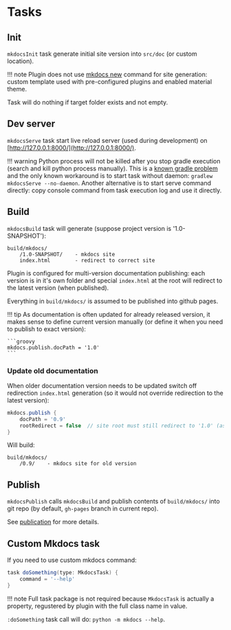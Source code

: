 # Tasks

## Init

`mkdocsInit` task generate initial site version into `src/doc` (or custom location).

!!! note
    Plugin does not use [mkdocs new](http://www.mkdocs.org/#getting-started) command for site generation: custom template used 
    with pre-configured plugins and enabled material theme.

Task will do nothing if target folder exists and not empty. 

## Dev server

`mkdocsServe` task start live reload server (used during development) on 
 [http://127.0.0.1:8000/](http://127.0.0.1:8000/).

!!! warning 
    Python process will not be killed after you stop gradle execution (search and kill python process manually). This is a [known gradle problem](https://github.com/gradle/gradle/issues/1128) 
    and the only known workaround is to start task without daemon: `gradlew mkdocsServe --no-daemon`. 
    Another alternative is to start serve command directly: copy console command from task execution log and use it directly. 

## Build

`mkdocsBuild` task will generate (suppose project version is '1.0-SNAPSHOT'):

```
build/mkdocs/
    /1.0-SNAPSHOT/    - mkdocs site
    index.html        - redirect to correct site
```

Plugin is configured for multi-version documentation publishing: each version is in it's own folder
and special `index.html` at the root will redirect to the latest version (when published).

Everything in `build/mkdocs/` is assumed to be published into github pages. 

!!! tip
    As documentation is often updated for already released version, it makes sense to define 
    current version manually (or define it when you need to publish to exact version):
    
    ```groovy
    mkdocs.publish.docPath = '1.0'
    ```

### Update old documentation

When older documentation version needs to be updated switch off redirection `index.html` generation
(so it would not override redirection to the latest version):

```groovy
mkdocs.publish {
    docPath = '0.9'  
    rootRedirect = false  // site root must still redirect to '1.0' (assume it's already published)
}
``` 

Will build:

```
build/mkdocs/
    /0.9/    - mkdocs site for old version
```

## Publish

`mkdocsPublish` calls `mkdocsBuild` and publish contents of `build/mkdocs/` into git repo
(by default, `gh-pages` branch in current repo).

See [publication](publication.md) for more details.

## Custom Mkdocs task

If you need to use custom mkdocs command:

```groovy
task doSomething(type: MkdocsTask) {
    command = '--help'
}
```

!!! note
    Full task package is not required because `MkdocsTask` is actually a property, regustered
    by plugin with the full class name in value. 
    
`:doSomething` task call will do: `python -m mkdocs --help`.  
